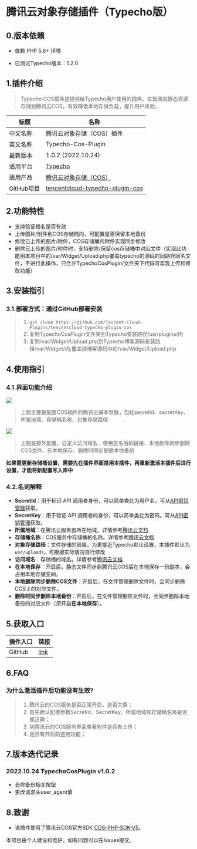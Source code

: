 # 腾讯云对象存储插件（Typecho版）

## 0.版本依赖

- 依赖 PHP 5.6+ 环境

- 已测试Typecho版本：1.2.0

## 1.插件介绍

> Typecho COS插件是提供给Typecho用户使用的插件。实现网站静态资源存储到腾讯云COS，有效降低本地存储负载，提升用户体验。

| 标题       | 名称                                                         |
| ---------- | ------------------------------------------------------------ |
| 中文名称   | 腾讯云对象存储（COS）插件                                    |
| 英文名称   | Typecho-Cos-Plugin                                           |
| 最新版本   | 1.0.2 (2022.10.24)                                           |
| 适用平台   | [Typecho](https://typecho.org/)                              |
| 适用产品   | [腾讯云对象存储（COS）](https://cloud.tencent.com/product/cos) |
| GitHub项目 | [tencentcloud-typecho-plugin-cos](https://github.com/Tencent-Cloud-Plugins/tencentcloud-typecho-plugin-cos) |


## 2.功能特性

- 支持验证桶名是否有效
- 上传图片/附件到COS存储桶内，可配置是否保留本地备份
- 修改已上传的图片/附件，COS存储桶内附件实现同步修改
- 删除已上传的图片/附件时，支持删除/保留cos存储桶中对应文件（实现此功能用本项目中的/var/Widget/Upload.php覆盖typecho的源码的同路径同名文件，不进行此操作，只合并TypechoCosPlugin/文件夹下代码可实现上传和修改功能）

## 3.安装指引

### 3.1.部署方式：通过GitHub部署安装

> 1. `git clone https://github.com/Tencent-Cloud-Plugins/tencentcloud-typecho-plugin-cos`
> 2. 复制TypechoCosPlugin文件夹到Typecho安装路径/usr/plugins/内
> 3. 复制/var/Widget/Upload.php到Typecho博客源码安装路径/var/Widget/内,覆盖掉博客源码中的/var/Widget/Upload.php

## 4.使用指引

### 4.1.界面功能介绍

![](E:\zancun\tencentcloud-typecho-plugin-cos\images\cos1.jpg)

> 上图主要是配置COS插件的腾讯云基本参数，包括secretId、secretKey、所属地域、存储桶名称、对象存储路径

![](E:\zancun\tencentcloud-typecho-plugin-cos\images\cos2.jpg)

> 上图是额外配置，自定义访问域名、使用签名后的链接、本地删除同步删除COS文件、在本地保存、删除时同步删除本地备份

**如果需更新存储桶设置，需要先在插件界面禁用本插件，再重新激活本插件后进行设置，才能将新配置写入库中**

### 4.2.名词解释

- **SecretId**：用于标识 API 调用者身份，可以简单类比为用户名。可从[API密钥管理](https://console.cloud.tencent.com/cam/capi)获取。
- **SecretKey**：用于验证 API 调用者的身份，可以简单类比为密码。可从[API密钥管理](https://console.cloud.tencent.com/cam/capi)获取。
- **所属地域**：在腾讯云服务器所在地域。详情参考[腾讯云文档](https://cloud.tencent.com/document/product/436/6224)
- **存储桶名称**：COS服务中存储桶的名称。详情参考[腾讯云文档](https://cloud.tencent.com/document/product/436/13312)
- **对象存储路径**：文件存储的前缀，为更接近Typecho默认设置，本插件默认为`usr/uploads`，可根据实际情况自行修改
- **访问域名**：存储桶的域名。详情参考[腾讯云文档](https://cloud.tencent.com/document/product/436/6224)
- **在本地保存**：开启后，静态文件同步到腾讯云COS后在本地保存一份副本，会占用本地存储空间。
- **本地删除同步删除COS文件**：开启后，在文件管理删除文件时，会同步删除COS上的对应文件。
- **删除时同步删除本地备份**：开启后，在文件管理删除文件时，会同步删除本地备份的对应文件（须开启**在本地保存**）。

## 5.获取入口

| 插件入口 | 链接                                                         |
| -------- | ------------------------------------------------------------ |
| GitHub   | [link](https://github.com/Tencent-Cloud-Plugins/tencentcloud-typecho-plugin-cos) |

## 6.FAQ

### 为什么激活插件后功能没有生效?

> 1. 腾讯云的COS服务是否正常开启，是否欠费；  
> 2. 首先确认配置参数SecretId、SecretKey、所属地域和存储桶名称是否都正确；
> 3. 到腾讯云的COS服务界面查看附件是否有上传；
> 4. 是否有开启防盗链功能；

## 7.版本迭代记录

### 2022.10.24 TypechoCosPlugin v1.0.2

- 去除备份相关按钮
- 更改请求头user_agent值

## 8.致谢

- 该插件使用了腾讯云COS官方SDK [COS-PHP-SDK-V5](https://github.com/tencentyun/cos-php-sdk-v5)。

本项目由个人建设和维护，如有问题可以在Issues提交。
